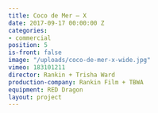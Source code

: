 ```yaml
---
title: Coco de Mer — X
date: 2017-09-17 00:00:00 Z
categories:
- commercial
position: 5
is-front: false
image: "/uploads/coco-de-mer-x-wide.jpg"
vimeo: 183101211
director: Rankin + Trisha Ward
production-company: Rankin Film + TBWA
equipment: RED Dragon
layout: project
---
```



